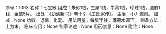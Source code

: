 序号：1093
名称：七宝散
组成：朱砂1钱，生犀1钱，牛黄1钱，珍珠1钱，脑麝1钱，金箔5片。
出处：《幼幼新书》卷十引《庄氏家传》。
主治：小儿惊风。
加减：None
功效：退惊，化涎。
用法用量：每服半钱，薄荷水调下。
制备方法：上为末。
临床应用：None
各家论述：None
用药禁忌：None
附注：None
